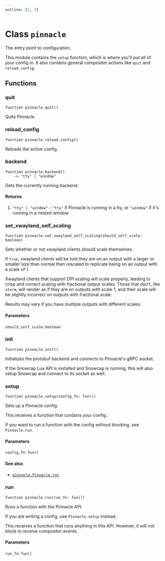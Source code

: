 ```yaml
---
outline: [2, 3]
---
```


# Class `pinnacle`


The entry point to configuration.

This module contains the `setup` function, which is where you'll put all of your config in.
It also contains general compositor actions like `quit` and `reload_config`.




## Functions

### <Badge type="function" text="function" /> quit

<div class="language-lua"><pre><code>function pinnacle.quit()</code></pre></div>

Quits Pinnacle.






### <Badge type="function" text="function" /> reload_config

<div class="language-lua"><pre><code>function pinnacle.reload_config()</code></pre></div>

Reloads the active config.






### <Badge type="function" text="function" /> backend

<div class="language-lua"><pre><code>function pinnacle.backend()
    -> "tty" | "window"</code></pre></div>

Gets the currently running backend.




#### Returns

1. <code>"tty" | "window"</code> - `"tty"` if Pinnacle is running in a tty, or `"window"` if it's running in a nested window




### <Badge type="function" text="function" /> set_xwayland_self_scaling

<div class="language-lua"><pre><code>function pinnacle.set_xwayland_self_scaling(should_self_scale: boolean)</code></pre></div>

Sets whether or not xwayland clients should scale themselves.

If `true`, xwayland clients will be told they are on an output with a larger or smaller size than
normal then rescaled to replicate being on an output with a scale of 1.

Xwayland clients that support DPI scaling will scale properly, leading to crisp and correct scaling
with fractional output scales. Those that don't, like `xterm`, will render as if they are on outputs
with scale 1, and their scale will be slightly incorrect on outputs with fractional scale.

Results may vary if you have multiple outputs with different scales.


#### Parameters

`should_self_scale`: <code>boolean</code>






### <Badge type="function" text="function" /> init

<div class="language-lua"><pre><code>function pinnacle.init()</code></pre></div>

Initializes the protobuf backend and connects to Pinnacle's gRPC socket.

If the Snowcap Lua API is installed and Snowcap is running, this will also setup Snowcap and
connect to its socket as well.






### <Badge type="function" text="function" /> setup

<div class="language-lua"><pre><code>function pinnacle.setup(config_fn: fun())</code></pre></div>

Sets up a Pinnacle config.

This receives a function that contains your config.

If you want to run a function with the config without blocking, see `Pinnacle.run`.



#### Parameters

`config_fn`: <code>fun()</code>





#### See also

- <code><a href="/lua-reference/classes/pinnacle#Pinnacle.run">pinnacle.Pinnacle.run</a></code>
### <Badge type="function" text="function" /> run

<div class="language-lua"><pre><code>function pinnacle.run(run_fn: fun())</code></pre></div>

Runs a function with the Pinnacle API.

If you are writing a config, use `Pinnacle.setup` instead.

This receives a function that runs anything in this API.
However, it will not block to receive compositor events.


#### Parameters

`run_fn`: <code>fun()</code>





